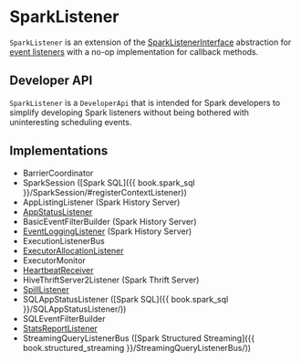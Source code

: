 # SparkListener

`SparkListener` is an extension of the [SparkListenerInterface](SparkListenerInterface.md) abstraction for [event listeners](#implementations) with a no-op implementation for callback methods.

## Developer API

`SparkListener` is a `DeveloperApi` that is intended for Spark developers to simplify developing Spark listeners without being bothered with uninteresting scheduling events.

## Implementations

* BarrierCoordinator
* SparkSession ([Spark SQL]({{ book.spark_sql }}/SparkSession/#registerContextListener))
* AppListingListener (Spark History Server)
* [AppStatusListener](core/AppStatusListener.md)
* BasicEventFilterBuilder (Spark History Server)
* [EventLoggingListener](history-server/EventLoggingListener.md) (Spark History Server)
* ExecutionListenerBus
* [ExecutorAllocationListener](dynamic-allocation/ExecutorAllocationListener.md)
* ExecutorMonitor
* [HeartbeatReceiver](HeartbeatReceiver.md)
* HiveThriftServer2Listener (Spark Thrift Server)
* [SpillListener](SpillListener.md)
* SQLAppStatusListener ([Spark SQL]({{ book.spark_sql }}/SQLAppStatusListener/))
* SQLEventFilterBuilder
* [StatsReportListener](StatsReportListener.md)
* StreamingQueryListenerBus ([Spark Structured Streaming]({{ book.structured_streaming }}/StreamingQueryListenerBus/))
